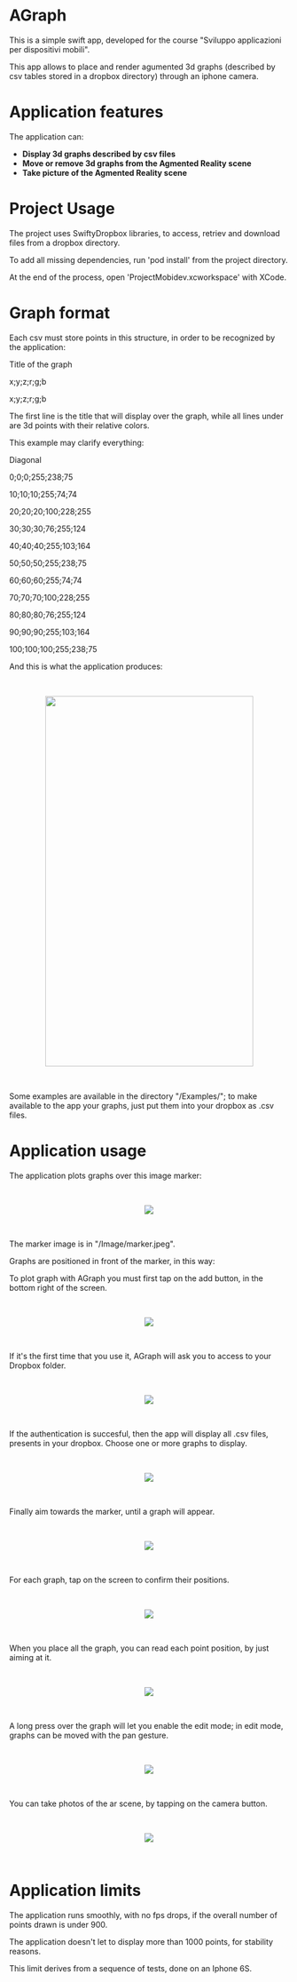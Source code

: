 # AGraph

This is a simple swift app, developed for the course "Sviluppo applicazioni per dispositivi mobili".

This app allows to place and render agumented 3d graphs (described by csv tables stored in a dropbox directory)
through an iphone camera.

# Application features

The application can:
<ul>
  <li><b>Display 3d graphs described by csv files</b></li>
  <li><b>Move or remove 3d graphs from the Agmented Reality scene</b></li>
  <li><b>Take picture of the Agmented Reality scene</b></li>
</ul>

# Project Usage

The project uses SwiftyDropbox libraries, to access, retriev and download files from a dropbox directory.

To add all missing dependencies, run 'pod install' from the project directory.

At the end of the process, open 'ProjectMobidev.xcworkspace' with XCode.

# Graph format

Each csv must store points in this structure, in order to be recognized by the application:

Title of the graph

x;y;z;r;g;b

x;y;z;r;g;b

The first line is the title that will display over the graph, while all lines under are 3d points with their relative colors.

This example may clarify everything:

Diagonal

0;0;0;255;238;75

10;10;10;255;74;74

20;20;20;100;228;255

30;30;30;76;255;124

40;40;40;255;103;164

50;50;50;255;238;75

60;60;60;255;74;74

70;70;70;100;228;255

80;80;80;76;255;124

90;90;90;255;103;164

100;100;100;255;238;75

And this is what the application produces:

</br><p align="center">
  <img width="375" height="667" src="https://raw.githubusercontent.com/KegBird/ProjectMobidev/master/Images/example.jpg">
</p></br>

Some examples are available in the directory "/Examples/"; to make available to the app your graphs,
just put them into your dropbox as .csv files.

# Application usage

The application plots graphs over this image marker:

</br><p align="center">
  <img src="https://raw.githubusercontent.com/KegBird/ProjectMobidev/master/Images/marker.jpeg">
</p></br>

The marker image is in "/Image/marker.jpeg".

Graphs are positioned in front of the marker, in this way:

To plot graph with AGraph you must first tap on the add button, in the bottom right of the screen.

</br><p align="center">
  <img src="https://raw.githubusercontent.com/KegBird/ProjectMobidev/master/Images/Tutorial/1.PNG">
</p></br>

If it's the first time that you use it, AGraph will ask you to access to your Dropbox folder.

</br><p align="center">
  <img src="https://raw.githubusercontent.com/KegBird/ProjectMobidev/master/Images/Tutorial/2.PNG">
</p></br>

If the authentication is succesful, then the app will display all .csv files, presents in your dropbox.
Choose one or more graphs to display.

</br><p align="center">
  <img src="https://raw.githubusercontent.com/KegBird/ProjectMobidev/master/Images/Tutorial/3.PNG">
</p></br>

Finally aim towards the marker, until a graph will appear.

</br><p align="center">
  <img src="https://raw.githubusercontent.com/KegBird/ProjectMobidev/master/Images/Tutorial/4.PNG">
</p></br>

For each graph, tap on the screen to confirm their positions.

</br><p align="center">
  <img src="https://raw.githubusercontent.com/KegBird/ProjectMobidev/master/Images/Tutorial/5.PNG">
</p></br>

When you place all the graph, you can read each point position, by just aiming at it.

</br><p align="center">
  <img src="https://raw.githubusercontent.com/KegBird/ProjectMobidev/master/Images/Tutorial/6.PNG">
</p></br>

A long press over the graph will let you enable the edit mode; in edit mode, graphs can
be moved with the pan gesture.

</br><p align="center">
  <img src="https://raw.githubusercontent.com/KegBird/ProjectMobidev/master/Images/Tutorial/7.PNG">
</p></br>

You can take photos of the ar scene, by tapping on the camera button.

</br><p align="center">
  <img src="https://raw.githubusercontent.com/KegBird/ProjectMobidev/master/Images/Tutorial/8.PNG">
</p></br>

# Application limits

The application runs smoothly, with no fps drops, if the overall number of
points drawn is under 900.

The application doesn't let to display more than 1000 points, for stability reasons.

This limit derives from a sequence of tests, done on an Iphone 6S.
